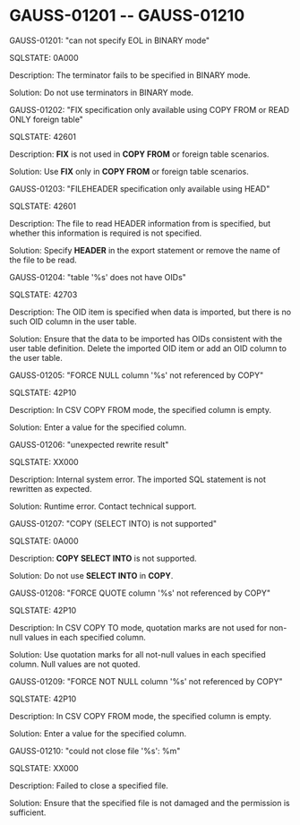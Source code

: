 # GAUSS-01201 -- GAUSS-01210<a name="EN-US_TOPIC_0302073262"></a>

GAUSS-01201: "can not specify EOL in BINARY mode"

SQLSTATE: 0A000

Description: The terminator fails to be specified in BINARY mode.

Solution: Do not use terminators in BINARY mode.

GAUSS-01202: "FIX specification only available using COPY FROM or READ ONLY foreign table"

SQLSTATE: 42601

Description:  **FIX**  is not used in  **COPY FROM**  or foreign table scenarios.

Solution: Use  **FIX**  only in  **COPY FROM**  or foreign table scenarios.

GAUSS-01203: "FILEHEADER specification only available using HEAD"

SQLSTATE: 42601

Description: The file to read HEADER information from is specified, but whether this information is required is not specified.

Solution: Specify  **HEADER**  in the export statement or remove the name of the file to be read.

GAUSS-01204: "table '%s' does not have OIDs"

SQLSTATE: 42703

Description: The OID item is specified when data is imported, but there is no such OID column in the user table.

Solution: Ensure that the data to be imported has OIDs consistent with the user table definition. Delete the imported OID item or add an OID column to the user table.

GAUSS-01205: "FORCE NULL column '%s' not referenced by COPY"

SQLSTATE: 42P10

Description: In CSV COPY FROM mode, the specified column is empty.

Solution: Enter a value for the specified column.

GAUSS-01206: "unexpected rewrite result"

SQLSTATE: XX000

Description: Internal system error. The imported SQL statement is not rewritten as expected.

Solution: Runtime error. Contact technical support.

GAUSS-01207: "COPY \(SELECT INTO\) is not supported"

SQLSTATE: 0A000

Description:  **COPY SELECT INTO**  is not supported.

Solution: Do not use  **SELECT INTO**  in  **COPY**.

GAUSS-01208: "FORCE QUOTE column '%s' not referenced by COPY"

SQLSTATE: 42P10

Description: In CSV COPY TO mode, quotation marks are not used for non-null values in each specified column.

Solution: Use quotation marks for all not-null values in each specified column. Null values are not quoted.

GAUSS-01209: "FORCE NOT NULL column '%s' not referenced by COPY"

SQLSTATE: 42P10

Description: In CSV COPY FROM mode, the specified column is empty.

Solution: Enter a value for the specified column.

GAUSS-01210: "could not close file '%s': %m"

SQLSTATE: XX000

Description: Failed to close a specified file.

Solution: Ensure that the specified file is not damaged and the permission is sufficient.

